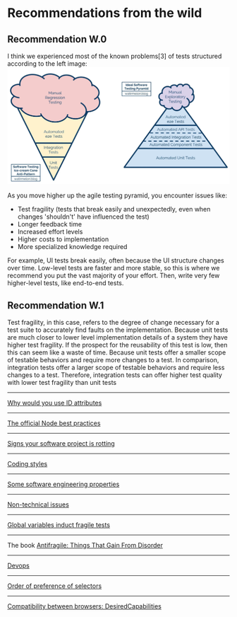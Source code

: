 # Recommendations from the wild

## Recommendation W.0

I think we experienced most of the known problems[3] of tests structured according to the left image: ![left image](<./TestingPyramid.jpg>)

As you move higher up the agile testing pyramid, you encounter issues like:

- Test fragility (tests that break easily and unexpectedly, even when changes 'shouldn't' have influenced the test)
- Longer feedback time
- Increased effort levels
- Higher costs to implementation
- More specialized knowledge required

For example, UI tests break easily, often because the UI structure changes over time. Low-level tests are faster and more stable, so this is where we recommend you put the vast majority of your effort. Then, write very few higher-level tests, like end-to-end tests.

## Recommendation W.1

Test fragility, in this case, refers to the degree of change necessary for a test suite to accurately find faults on the implementation. Because unit tests are much closer to lower level implementation details of a system they have higher test fragility. If the prospect for the reusability of this test is low, then this can seem like a waste of time. Because unit tests offer a smaller scope of testable behaviors and require more changes to a test. In comparison, integration tests offer a larger scope of testable behaviors and require less changes to a test. Therefore, integration tests can offer higher test quality with lower test fragility than unit tests

---
[Why would you use ID attributes](https://github.com/manoelcyreno/test-samples/wiki/Why-would-you-use-ID-attributes)

---
[The official Node best practices](https://github.com/goldbergyoni/nodebestpractices)

---
[Signs your software project is rotting](https://github.com/jopheno/CleanArchitecture/wiki/Signs-your-software-project-is-rotting)

---
[Coding styles](https://github.com/MikeSmvl/travelingstrategy/wiki/Coding-Styles)

---
[Some software engineering properties](https://github.com/py00300/myWorkFeb2018/wiki/so_6461_04)

---
[Non-technical issues](https://github.com/howard8888/pycon-ca-2018/wiki)

---
[Global variables induct fragile tests](https://github.com/freudgroup/freudcs/wiki/Javascript-Namespace-Declaration)

---
The book [Antifragile: Things That Gain From Disorder](https://en.wikipedia.org/wiki/Antifragile_(book))

---
[Devops](https://gigaom.com/2013/04/21/great-devops-anti-fragility-and-complexity-resources/)

---
[Order of preference of selectors](https://www.selenium.dev/documentation/webdriver/locating_elements/#tips-on-using-selectors)

---
[Compatibility between browsers: DesiredCapabilities](https://www.browserstack.com/guide/desired-capabilities-in-selenium-webdriver)

